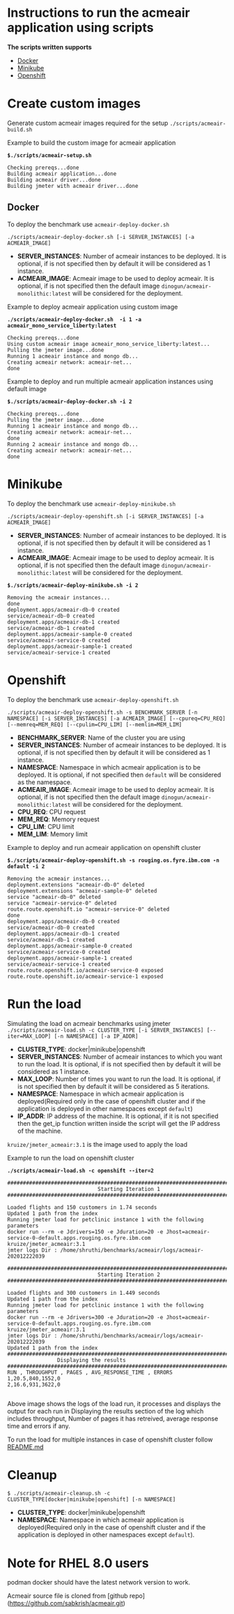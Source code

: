 # Instructions to run the acmeair application using scripts 
**The scripts written supports**
- [Docker](#Docker)
- [Minikube](#Minikube)
- [Openshift](#Openshift)

# Create custom images
Generate custom acmeair images required for the setup
`./scripts/acmeair-build.sh`

Example to build the custom image for acmeair application

**`$./scripts/acmeair-setup.sh `**

```
Checking prereqs...done
Building acmeair application...done
Building acmeair driver...done
Building jmeter with acmeair driver...done

```

## Docker
To deploy the benchmark use `acmeair-deploy-docker.sh`
 
`./scripts/acmeair-deploy-docker.sh [-i SERVER_INSTANCES] [-a ACMEAIR_IMAGE] `

- **SERVER_INSTANCES**: Number of acmeair instances to be deployed. It is optional, if is not specified then by default it will be considered as 1 instance.
- **ACMEAIR_IMAGE**: Acmeair image to be used to deploy acmeair. It is optional, if is not specified then the default image `dinogun/acmeair-monolithic:latest` will be considered for the deployment.

Example to deploy acmeair application using custom image

**`./scripts/acmeair-deploy-docker.sh  -i 1 -a acmeair_mono_service_liberty:latest`**

```
Checking prereqs...done
Using custom acmeair image acmeair_mono_service_liberty:latest... 
Pulling the jmeter image...done
Running 1 acmeair instance and mongo db...
Creating acmeair network: acmeair-net...
done
```

Example to deploy and run multiple acmeair application instances using default image

**`$./scripts/acmeair-deploy-docker.sh -i 2`**
```
Checking prereqs...done
Pulling the jmeter image...done
Running 1 acmeair instance and mongo db...
Creating acmeair network: acmeair-net...
done
Running 2 acmeair instance and mongo db...
Creating acmeair network: acmeair-net...
done

```

# Minikube
To deploy the benchmark use `acmeair-deploy-minikube.sh`

`./scripts/acmeair-deploy-openshift.sh [-i SERVER_INSTANCES] [-a ACMEAIR_IMAGE]`

- **SERVER_INSTANCES**: Number of acmeair instances to be deployed. It is optional, if is not specified then by default it will be considered as 1 instance.
- **ACMEAIR_IMAGE**: Acmeair image to be used to deploy acmeair. It is optional, if is not specified then the default image `dinogun/acmeair-monolithic:latest` will be considered for the deployment.

**`$./scripts/acmeair-deploy-minikube.sh -i 2`** 

```
Removing the acmeair instances... 
done
deployment.apps/acmeair-db-0 created
service/acmeair-db-0 created
deployment.apps/acmeair-db-1 created
service/acmeair-db-1 created
deployment.apps/acmeair-sample-0 created
service/acmeair-service-0 created
deployment.apps/acmeair-sample-1 created
service/acmeair-service-1 created

```
# Openshift
To deploy the benchmark use `acmeair-deploy-openshift.sh`

`./scripts/acmeair-deploy-openshift.sh -s BENCHMARK_SERVER [-n NAMESPACE] [-i SERVER_INSTANCES] [-a ACMEAIR_IMAGE] [--cpureq=CPU_REQ] [--memreq=MEM_REQ] [--cpulim=CPU_LIM] [--memlim=MEM_LIM]`

- **BENCHMARK_SERVER**: Name of the cluster you are using
- **SERVER_INSTANCES**: Number of acmeair instances to be deployed. It is optional, if is not specified then by default it will be considered as 1 instance.
- **NAMESPACE**: Namespace in which acmeair application is to be deployed. It is optional, if not specified then `default` will be considered as the namespace. 
- **ACMEAIR_IMAGE**: Acmeair image to be used to deploy acmeair. It is optional, if is not specified then the default image `dinogun/acmeair-monolithic:latest` will be considered for the deployment.
- **CPU_REQ**: CPU request
- **MEM_REQ**: Memory request
- **CPU_LIM**: CPU limit
- **MEM_LIM**: Memory limit

Example to deploy and run acmeair application on openshift cluster

**`$./scripts/acmeair-deploy-openshift.sh -s rouging.os.fyre.ibm.com -n default -i 2`**

```
Removing the acmeair instances... 
deployment.extensions "acmeair-db-0" deleted
deployment.extensions "acmeair-sample-0" deleted
service "acmeair-db-0" deleted
service "acmeair-service-0" deleted
route.route.openshift.io "acmeair-service-0" deleted
done
deployment.apps/acmeair-db-0 created
service/acmeair-db-0 created
deployment.apps/acmeair-db-1 created
service/acmeair-db-1 created
deployment.apps/acmeair-sample-0 created
service/acmeair-service-0 created
deployment.apps/acmeair-sample-1 created
service/acmeair-service-1 created
route.route.openshift.io/acmeair-service-0 exposed
route.route.openshift.io/acmeair-service-1 exposed

```

# Run the load
Simulating the load on acmeair benchmarks using jmeter
`./scripts/acmeair-load.sh -c CLUSTER_TYPE [-i SERVER_INSTANCES] [--iter=MAX_LOOP] [-n NAMESPACE] [-a IP_ADDR]`

- **CLUSTER_TYPE**: docker|minikube|openshift
- **SERVER_INSTANCES**: Number of acmeair instances to which you want to run the load.  It is optional, if is not specified then by default it will be considered as 1 instance. 
- **MAX_LOOP**: Number of times you want to run the load. It is optional, if is not specified then by default it will be considered as 5 iterations.
- **NAMESPACE**: Namespace in which acmeair application is deployed(Required only in the case of openshift cluster and if the application is deployed in other namespaces except `default`)
- **IP_ADDR**: IP address of the machine. It is optional, if it is not specified then the get_ip function written inside the script will get the IP address of the machine.

`kruize/jmeter_acmeair:3.1` is the image used to apply the load

Example to run the load on openshift cluster

**`./scripts/acmeair-load.sh -c openshift --iter=2`**

```
#########################################################################################
                             Starting Iteration 1                                  
#########################################################################################

Loaded flights and 150 customers in 1.74 seconds 
Updated 1 path from the index
Running jmeter load for petclinic instance 1 with the following parameters
docker run --rm -e Jdrivers=150 -e Jduration=20 -e Jhost=acmeair-service-0-default.apps.rouging.os.fyre.ibm.com kruize/jmeter_acmeair:3.1 
jmter logs Dir : /home/shruthi/benchmarks/acmeair/logs/acmeair-202012222039

#########################################################################################
                             Starting Iteration 2                                  
#########################################################################################

Loaded flights and 300 customers in 1.449 seconds 
Updated 1 path from the index
Running jmeter load for petclinic instance 1 with the following parameters
docker run --rm -e Jdrivers=300 -e Jduration=20 -e Jhost=acmeair-service-0-default.apps.rouging.os.fyre.ibm.com kruize/jmeter_acmeair:3.1 
jmter logs Dir : /home/shruthi/benchmarks/acmeair/logs/acmeair-202012222039
Updated 1 path from the index
#########################################################################################
				Displaying the results					       
#########################################################################################
RUN , THROUGHPUT , PAGES , AVG_RESPONSE_TIME , ERRORS
1,20.5,840,1552,0
2,16.6,931,3622,0


```
Above image shows the logs of the load run, it processes and displays the output for each run in Displaying the results section of the log which includes throughput, Number of pages it has retreived, average response time and errors if any.

To run the load for multiple instances in case of openshift cluster follow [README.md](/acmeair/scripts/perf/README.md)

# Cleanup
`$ ./scripts/acmeair-cleanup.sh -c CLUSTER_TYPE[docker|minikube|openshift] [-n NAMESPACE]`

- **CLUSTER_TYPE**: docker|minikube|openshift
- **NAMESPACE**: Namespace in which acmeair application is deployed(Required only in the case of openshift cluster and if the application is deployed in other namespaces except `default`). 

# Note for RHEL 8.0 users
podman docker should have the latest network version to work.

Acmeair source file is cloned from [github repo] (https://github.com/sabkrish/acmeair.git)










